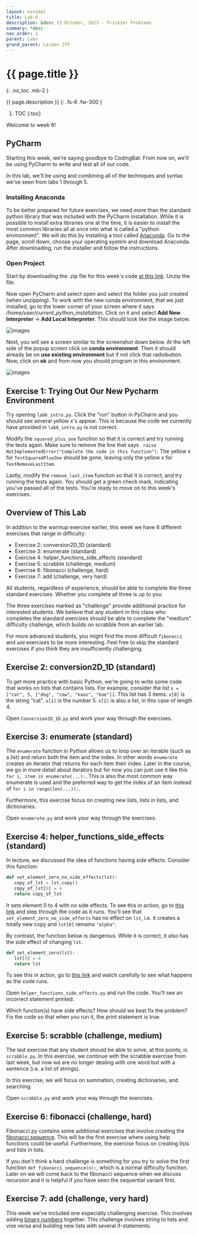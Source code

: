 ```yaml
---
layout: minimal
title: Lab 6
description: &desc 13 October, 2023 - Trickier Problems
summary: *desc
nav_order: 1
parent: Labs
grand_parent: Leiden ITP
---
```



# {{ page.title }}
{: .no_toc .mb-2 }

{{ page.description }}
{: .fs-6 .fw-300 }

1. TOC
{:toc}

Welcome to week 6!

## PyCharm

Starting this week, we're saying goodbye to CodingBat. From now on, we'll be using PyCharm to write and test all of our code.

In this lab, we'll be using and combining all of the techniques and syntax we've seen from labs 1 through 5.

### Installing Anaconda

To be better prepared for future exercises, we need more than the standard python library that was included with the PyCharm installation. While it is possible to install extra libraries one at the time, it is easier to install the most common libraries all at once into what is called a "python environment". We will do this by installing  a tool called [Anaconda](https://www.anaconda.com/download). Go to the page, scroll down, choose your operating system and download Anaconda. After downloading, run the installer and follow the instructions.

### Open Project

Start by downloading the .zip file for this week's code [at this link](https://brightspace.universiteitleiden.nl/d2l/le/lessons/240322/topics/2661436). Unzip the file.

Now open PyCharm and select open and select the folder you just created (when unzipping). To work with the new conda environment, that we just installed, go to the lower corner of your screen where it says */home/user/current_python_installation*. Click on it and select **Add New Interpreter** -> **Add Local Interpreter**. This should look like the image below.

![images](/LeidenITP/assets/images/Add_interpreter.png)

Next, you will see a screen similar to the screenshot down below. At the left side of the popup screen click on **conda environment**. Then it should already be on **use existing environment** but if not click that radiobutton. Now, click on **ok** and from now you should program in this environment.

![images](/LeidenITP/assets/images/Interpreter.png)

## Exercise 1: Trying Out Our New Pycharm Environment

Try opening `lab6_intro.py`. Click the "run" button in PyCharm and you should see several yellow x's appear. This is because the code we currently have provided in `lab6_intro.py` is not correct.

Modify the `squared_plus_one` function so that it is correct and try running the tests again. Make sure to remove the line that says ` raise NotImplementedError("Complete the code in this function")`. The yellow x for `TestSquaredPlusOne` should be gone, leaving only the yellow x for `TestRemoveLastItem`.

Lastly, modify the `remove_last_item` function so that it is correct, and try running the tests again. You should get a green check mark, indicating you've passed all of the tests. You're ready to move on to this week's exercises.

## Overview of This Lab

In addition to the warmup exercise earlier, this week we have 6 different exercises that range in difficulty:
 * Exercise 2: conversion2D_1D (standard)
 * Exercise 3: enumerate (standard)
 * Exercise 4: helper_functions_side_effects (standard)
 * Exercise 5: scrabble (challenge, medium)
 * Exercise 6: fibonacci (challenge, hard)
 * Exercise 7: add (challenge, very hard)

All students, regardless of experience, should be able to complete the three standard exercises. Whether you complete all three is up to you.

The three exercises marked as "challenge" provide additional practice for interested students. We believe that any student in this class who completes the standard exercises should be able to complete the "medium" difficulty challenge, which builds on scrabble from an earlier lab.

For more advanced students, you might find the more difficult `fibonacci` and `add` exercises to be more interesting. Feel free to skip the standard exercises if you think they are insufficiently challenging. 

## Exercise 2: conversion2D_1D (standard)

To get more practice with basic Python, we're going to write some code that works on lists that contains lists. For example, consider the list `x = ["cat", 5, ["dog", "cow", "kaas", "koe"]]`. This list has 3 items. `x[0]` is the string "cat". `x[1]` is the number 5. `x[2]` is also a list, in this case of length 4.

Open `Conversion2D_1D.py` and work your way through the exercises.

## Exercise 3: enumerate (standard)

The `enumerate` function in Python allows us to loop over an iterable (such as a list) and return both the item and the index. In other words `enumerate` creates an iterator that returns for each item their index. Later in the course, we go in more detail about iterators but for now you can just use it like this `for i, item in enumerate(...):`. This is also the most common way enumerate is used and the preferred way to get the index of an item instead of `for i in range(len(...)):`.

Furthermore, this exercise focus on creating new lists, lists in lists, and dictionaries.

Open `enumerate.py` and work your way through the exercises.

## Exercise 4: helper_functions_side_effects (standard)

In lecture, we discussed the idea of functions having side effects. Consider this function:

```python
def set_element_zero_no_side_effects(lst):
   copy_of_lst = lst.copy()
   copy_of_lst[0] = 4
   return copy_of_lst
```

It sets element 0 to 4 with no side effects. To see this in action, go to [this link](https://cscircles.cemc.uwaterloo.ca/visualize#code=def+set_element_zero_no_side_effects(lst)%3A%0A+++copy_of_lst+%3D+lst.copy()%0A+++copy_of_lst%5B0%5D+%3D+4%0A+++return+copy_of_lst%0A%0Alst+%3D+%5B%22alpha%22,+%22beta%22,+%22gamma%22%5D%0Anew_lst+%3D+set_element_zero_no_side_effects(lst)%0Aprint(lst)%0Aprint(new_lst)&mode=display&raw_input=&curInstr=0) and step through the code as it runs. You'll see that `set_element_zero_no_side_effects` has no effect on `lst`, i.e. it creates a totally new copy and `lst[0]` remains `"alpha"`.

By contrast, the function below is dangerous. While it is correct, it also has the side effect of changing `lst`.

```python
def set_element_zero(lst):
   lst[0] = 4
   return lst
```

To see this in action, go to [this link](https://cscircles.cemc.uwaterloo.ca/visualize#code=def+set_element_zero(lst)%3A%0A+++lst%5B0%5D+%3D+4%0A+++return+lst%0A%0Alst+%3D+%5B%22alpha%22,+%22beta%22,+%22gamma%22%5D%0Anew_lst+%3D+set_element_zero(lst)%0Aprint(lst)%0Aprint(new_lst)&mode=display&raw_input=&curInstr=0) and watch carefully to see what happens as the code runs.

Open `helper_functions_side_effects.py` and run the code. You'll see an incorrect statement printed.

Which function(s) have side effects? How should we best fix the problem? Fix the code so that when you run it, the print statement is true.

## Exercise 5: scrabble (challenge, medium)

The last exercise that any student should be able to solve, at this points, is `scrabble.py`. In this exercise, we continue with the scrabble exercise from last week, but now we are no longer dealing with one word but with a sentence (i.e. a list of strings). 

In this exercise, we will focus on summation, creating dictionaries, and searching.

Open `scrabble.py` and work your way through the exercises.

## Exercise 6: fibonacci (challenge, hard)

Fibonacci.py contains some additional exercises that involve creating the [fibonacci sequence](https://en.wikipedia.org/wiki/Fibonacci_sequence). This will be the first exercise where using help functions could be useful. Furthermore, the exercise focus on creating lists and lists in lists. 

If you don't think a hard challenge is something for you try to solve the first function `def fibonacci_sequence(n):`, which is a normal difficulty function. Later on we will come back to the fibonacci sequence when we discuss recursion and it is helpful if you have seen the sequential variant first.

## Exercise 7: add (challenge, very hard)

This week we've included one especially challenging exercise. This involves adding [binary numbers](https://en.wikipedia.org/wiki/Binary_number) together. This challenge involves string to lists and vise versa and building new lists with several if-statements.




